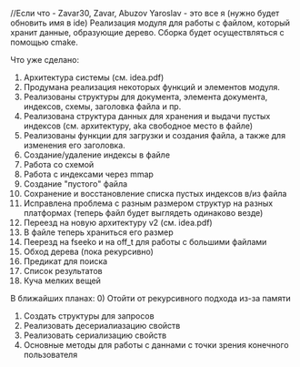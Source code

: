 //Если что - Zavar30, Zavar, Abuzov Yaroslav - это все я (нужно будет обновить имя в ide)
Реализация модуля для работы с файлом, который хранит данные, образующие дерево. Сборка будет осуществляться с помощью cmake.

Что уже сделано:
1) Архитектура системы (см. idea.pdf)
2) Продумана реализация некоторых функций и элементов модуля.
3) Реализованы структуры для документа, элемента документа, индексов, схемы, заголовка файла и пр.
4) Реализована структура данных для хранения и выдачи пустых индексов (см. архитектуру, aka свободное место в файле)
5) Реализованы функции для загрузки и создания файла, а также для изменения его заголовка.
6) Создание/удаление индексы в файле
7) Работа со схемой
8) Работа с индексами через mmap
9) Создание "пустого" файла 
10) Сохранение и восстановление списка пустых индексов в/из файла
11) Исправлена проблема с разным размером структур на разных платформах (теперь файл будет выглядеть одинаково везде)
12) Переезд на новую архитектуру v2 (см. idea.pdf)
13) В файле теперь храниться его размер
14) Пеерезд на fseeko и на off_t для работы с большими файлами
15) Обход дерева (пока рекурсивно)
16) Предикат для поиска
17) Список результатов
18) Куча мелких вещей

В ближайших планах:
0) Отойти от рекурсивного подхода из-за памяти
1) Создать структуры для запросов
2) Реализовать десериалиазацию свойств
3) Реализовать сериализацию свойств
4) Основные методы для работы с даннами с точки зрения конечного пользователя
